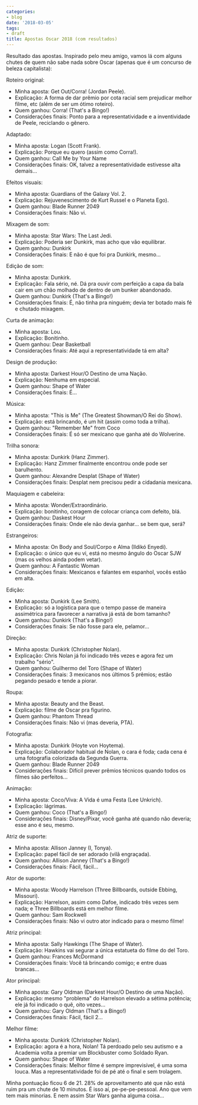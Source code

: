 ```yaml
---
categories:
- blog
date: '2018-03-05'
tags:
- draft
title: Apostas Oscar 2018 (com resultados)
---
```


Resultado das apostas. Inspirado pelo meu amigo, vamos lá com alguns chutes de quem não sabe nada sobre Oscar (apenas que é um concurso de beleza capitalista):

Roteiro original:

 - Minha aposta: Get Out/Corra! (Jordan Peele).
 - Explicação: A forma de dar prêmio por cota racial sem prejudicar melhor filme, etc (além de ser um ótimo roteiro).
 - Quem ganhou: Corra! (That's a Bingo!)
 - Considerações finais: Ponto para a representatividade e a inventividade de Peele, reciclando o gênero.

Adaptado:

 - Minha aposta: Logan (Scott Frank).
 - Explicação: Porque eu quero (assim como Corra!).
 - Quem ganhou: Call Me by Your Name
 - Considerações finais: OK, talvez a representatividade estivesse alta demais...

Efeitos visuais:

 - Minha aposta: Guardians of the Galaxy Vol. 2.
 - Explicação: Rejuvenescimento de Kurt Russel e o Planeta Ego).
 - Quem ganhou: Blade Runner 2049
 - Considerações finais: Não vi.

Mixagem de som:

 - Minha aposta: Star Wars: The Last Jedi.
 - Explicação: Poderia ser Dunkirk, mas acho que vão equilibrar.
 - Quem ganhou: Dunkirk
 - Considerações finais: E não é que foi pra Dunkirk, mesmo...

Edição de som:

 - Minha aposta: Dunkirk.
 - Explicação: Fala sério, né. Dá pra ouvir com perfeição a capa da bala cair em um chão molhado de dentro de um bunker abandonado.
 - Quem ganhou: Dunkirk (That's a Bingo!)
 - Considerações finais: É, não tinha pra ninguém; devia ter botado mais fé e chutado mixagem.

Curta de animação:

 - Minha aposta: Lou.
 - Explicação: Bonitinho.
 - Quem ganhou: Dear Basketball
 - Considerações finais: Até aqui a representatividade tá em alta?

Design de produção:

 - Minha aposta: Darkest Hour/O Destino de uma Nação.
 - Explicação: Nenhuma em especial.
 - Quem ganhou: Shape of Water
 - Considerações finais: É...

Música:

 - Minha aposta: "This is Me" (The Greatest Showman/O Rei do Show).
 - Explicação: está brincando, é um hit (assim como toda a trilha).
 - Quem ganhou: "Remember Me" from Coco
 - Considerações finais: É só ser mexicano que ganha até do Wolverine.

Trilha sonora:

 - Minha aposta: Dunkirk (Hanz Zimmer).
 - Explicação: Hanz Zimmer finalmente encontrou onde pode ser barulhento.
 - Quem ganhou: Alexandre Desplat (Shape of Water)
 - Considerações finais: Desplat nem precisou pedir a cidadania mexicana.

Maquiagem e cabeleira:

 - Minha aposta: Wonder/Extraordinário.
 - Explicação: bonitinho, coragem de colocar criança com defeito, blá.
 - Quem ganhou: Daskest Hour
 - Considerações finais: Onde ele não devia ganhar... se bem que, será?

Estrangeiros:

 - Minha aposta: On Body and Soul/Corpo e Alma (Ildikó Enyedi).
 - Explicação: o único que eu vi, está no mesmo ângulo do Oscar SJW (mas os velhos ainda podem vetar).
 - Quem ganhou: A Fantastic Woman
 - Considerações finais: Mexicanos e falantes em espanhol, vocês estão em alta.

Edição:

 - Minha aposta: Dunkirk (Lee Smith).
 - Explicação: só a logística para que o tempo passe de maneira assimétrica para favorecer a narrativa já está de bom tamanho?
 - Quem ganhou: Dunkirk (That's a Bingo!)
 - Considerações finais: Se não fosse para ele, pelamor...

Direção:

 - Minha aposta: Dunkirk (Christopher Nolan).
 - Explicação: Chris Nolan já foi indicado três vezes e agora fez um trabalho "sério".
 - Quem ganhou: Guilhermo del Toro (Shape of Water)
 - Considerações finais: 3 mexicanos nos últimos 5 prêmios; estão pegando pesado e tende a piorar.

Roupa:

 - Minha aposta: Beauty and the Beast.
 - Explicação: filme de Oscar pra figurino.
 - Quem ganhou: Phantom Thread
 - Considerações finais: Não vi (mas deveria, PTA).

Fotografia:

 - Minha aposta: Dunkirk (Hoyte von Hoytema).
 - Explicação: Colaborador habitual de Nolan, o cara é foda; cada cena é uma fotografia colorizada da Segunda Guerra.
 - Quem ganhou: Blade Runner 2049
 - Considerações finais: Difícil prever prêmios técnicos quando todos os filmes são perfeitos...

Animação:

 - Minha aposta: Coco/Viva: A Vida é uma Festa (Lee Unkrich).
 - Explicação: lágrimas.
 - Quem ganhou: Coco (That's a Bingo!)
 - Considerações finais: Disney/Pixar, você ganha até quando não deveria; esse ano é seu, mesmo.

Atriz de suporte:

 - Minha aposta: Allison Janney (I, Tonya).
 - Explicação: papel fácil de ser adorado (vilã engraçada).
 - Quem ganhou: Allison Janney (That's a Bingo!)
 - Considerações finais: Fácil, fácil...

Ator de suporte:

 - Minha aposta: Woody Harrelson (Three Billboards, outside Ebbing, Missouri).
 - Explicação: Harrelson, assim como Dafoe, indicado três vezes sem nada; e Three Billboards está em melhor filme.
 - Quem ganhou: Sam Rockwell
 - Considerações finais: Não vi outro ator indicado para o mesmo filme!

Atriz principal:

 - Minha aposta: Sally Hawkings (The Shape of Water).
 - Explicação: Hawkins vai segurar a única estatueta do filme do del Toro.
 - Quem ganhou: Frances McDormand
 - Considerações finais: Você tá brincando comigo; e entre duas brancas...

Ator principal:

 - Minha aposta: Gary Oldman (Darkest Hour/O Destino de uma Nação).
 - Explicação: mesmo "problema" do Harrelson elevado a sétima potência; ele já foi indicado o quê, oito vezes...
 - Quem ganhou: Gary Oldman (That's a Bingo!)
 - Considerações finais: Fácil, fácil 2...

Melhor filme:

 - Minha aposta: Dunkirk (Christopher Nolan).
 - Explicação: agora é a hora, Nolan! Tá perdoado pelo seu autismo e a Academia volta a premiar um Blockbuster como Soldado Ryan.
 - Quem ganhou: Shape of Water
 - Considerações finais: Melhor filme é sempre imprevisível, é uma soma louca. Mas a representatividade foi de pé até o final e sem trolagem.

Minha pontuação ficou 6 de 21. 28% de aproveitamento até que não está ruim pra um chute de 10 minutos. É isso aí, pe-pe-pe-pessoal. Ano que vem tem mais minorias. E nem assim Star Wars ganha alguma coisa...
